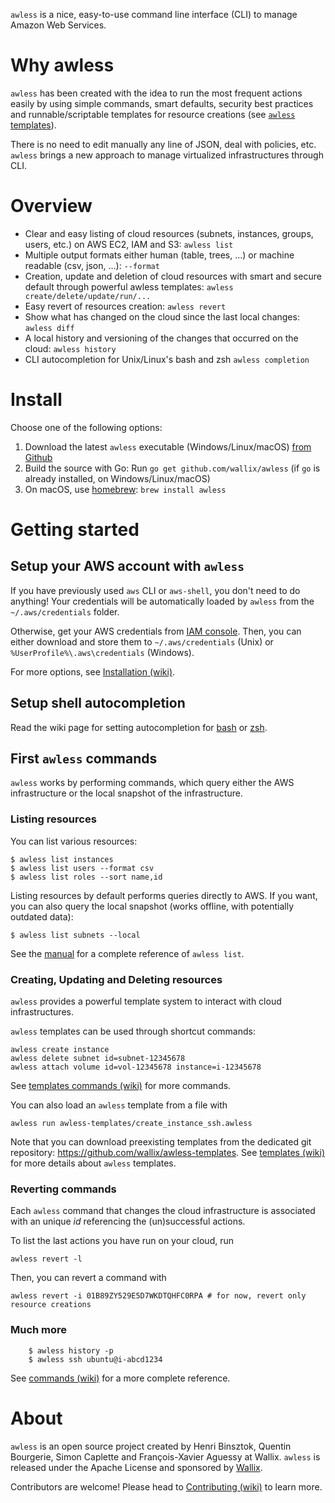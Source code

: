 `awless` is a nice, easy-to-use command line interface (CLI) to manage Amazon Web Services.

# Why awless

`awless` has been created with the idea to run the most frequent actions easily by using simple commands, smart defaults, security best practices and runnable/scriptable templates for resource creations (see [`awless` templates](https://github.com/wallix/awless/wiki/Templates)).

There is no need to edit manually any line of JSON, deal with policies, etc.
`awless` brings a new approach to manage virtualized infrastructures through CLI.

# Overview

- Clear and easy listing of cloud resources (subnets, instances, groups, users, etc.) on AWS EC2, IAM and S3: `awless list`
- Multiple output formats either human (table, trees, ...) or machine readable (csv, json, ...): `--format`
- Creation, update and deletion of cloud resources with smart and secure default through powerful awless templates: `awless create/delete/update/run/...`
- Easy revert of resources creation: `awless revert`  
- Show what has changed on the cloud since the last local changes: `awless diff`
- A local history and versioning of the changes that occurred on the cloud: `awless history`
- CLI autocompletion for Unix/Linux's bash and zsh `awless completion`

# Install

Choose one of the following options:

1. Download the latest `awless` executable (Windows/Linux/macOS) [from Github](https://github.com/wallix/awless/releases/latest)
2. Build the source with Go: Run `go get github.com/wallix/awless` (if `go` is already installed, on Windows/Linux/macOS)
3. On macOS, use [homebrew](http://brew.sh):  `brew install awless`

# Getting started

## Setup your AWS account with `awless`

If you have previously used `aws` CLI or `aws-shell`, you don't need to do anything! Your credentials will be automatically loaded by `awless` from the `~/.aws/credentials` folder.

Otherwise, get your AWS credentials from [IAM console](https://console.aws.amazon.com/iam/home?#home).
Then, you can either download and store them to `~/.aws/credentials` (Unix) or `%UserProfile%\.aws\credentials` (Windows).

For more options, see [Installation (wiki)](https://github.com/wallix/awless/wiki/Installation#setup-your-aws-account-with-awless).

## Setup shell autocompletion

Read the wiki page for setting autocompletion for [bash](https://github.com/wallix/awless/wiki/Setup-Autocomplete#bash) or [zsh](https://github.com/wallix/awless/wiki/Setup-Autocomplete#zsh).

## First `awless` commands

`awless` works by performing commands, which query either the AWS infrastructure or the local snapshot of the infrastructure.

### Listing resources

You can list various resources:

    $ awless list instances
    $ awless list users --format csv
    $ awless list roles --sort name,id

Listing resources by default performs queries directly to AWS.
If you want, you can also query the local snapshot (works offline, with potentially outdated data):

    $ awless list subnets --local

See the [manual](https://github.com/wallix/awless/wiki/Commands#awless-list) for a complete reference of `awless list`.

### Creating, Updating and Deleting resources

`awless` provides a powerful template system to interact with cloud infrastructures.

`awless` templates can be used through shortcut commands:

    awless create instance
    awless delete subnet id=subnet-12345678
    awless attach volume id=vol-12345678 instance=i-12345678
    
See [templates commands (wiki)](https://github.com/wallix/awless/wiki/Templates#Commands) for more commands.

You can also load an `awless` template from a file with

    awless run awless-templates/create_instance_ssh.awless

Note that you can download preexisting templates from the dedicated git repository: https://github.com/wallix/awless-templates. See [templates (wiki)](https://github.com/wallix/awless/wiki/Templates) for more details about `awless` templates.

### Reverting commands

Each `awless` command that changes the cloud infrastructure is associated with an unique *id* referencing the (un)successful actions.

To list the last actions you have run on your cloud, run

    awless revert -l

Then, you can revert a command with 

    awless revert -i 01B89ZY529E5D7WKDTQHFC0RPA # for now, revert only resource creations
    
### Much more

		$ awless history -p
		$ awless ssh ubuntu@i-abcd1234

See [commands (wiki)](https://github.com/wallix/awless/wiki/Commands) for a more complete reference.

# About

`awless` is an open source project created by Henri Binsztok, Quentin Bourgerie, Simon Caplette and François-Xavier Aguessy at Wallix.
`awless` is released under the Apache License and sponsored by [Wallix](https://github.com/wallix).

Contributors are welcome! Please head to [Contributing (wiki)](https://github.com/wallix/awless/wiki/Contributing) to learn more.


